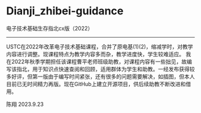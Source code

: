 # Dianji_zhibei-guidance
电子技术基础生存指北cx版（2022）

--- 

USTC在2022年改革电子技术基础课程，合并了原电基(1)(2)，缩减学时，对教学内容进行调整。现课程特点为教学内容多而杂，教学进度快，学生较难适应。
我在2022年秋季学期担任该课程曹平老师班级助教，对课程内容有一些拙见，故编写该指北，用于知识点快速查阅和回顾，适用群体为学生和助教。一经发布获得较多好评，但第一版由于编写时间紧张，还有很多的问题需要解决，如插图，但本人目前已无时间精力再版。现在GitHub上建立开源项目，供后续助教不断改进和借用。

陈翔
2023.9.23

